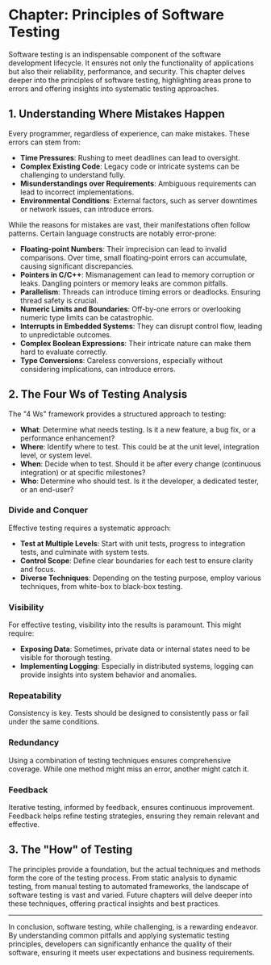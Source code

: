 # Chapter: Principles of Software Testing

Software testing is an indispensable component of the software development lifecycle. It ensures not only the functionality of applications but also their reliability, performance, and security. This chapter delves deeper into the principles of software testing, highlighting areas prone to errors and offering insights into systematic testing approaches.

## 1. Understanding Where Mistakes Happen

Every programmer, regardless of experience, can make mistakes. These errors can stem from:

- **Time Pressures**: Rushing to meet deadlines can lead to oversight.
- **Complex Existing Code**: Legacy code or intricate systems can be challenging to understand fully.
- **Misunderstandings over Requirements**: Ambiguous requirements can lead to incorrect implementations.
- **Environmental Conditions**: External factors, such as server downtimes or network issues, can introduce errors.

While the reasons for mistakes are vast, their manifestations often follow patterns. Certain language constructs are notably error-prone:

- **Floating-point Numbers**: Their imprecision can lead to invalid comparisons. Over time, small floating-point errors can accumulate, causing significant discrepancies.
- **Pointers in C/C++**: Mismanagement can lead to memory corruption or leaks. Dangling pointers or memory leaks are common pitfalls.
- **Parallelism**: Threads can introduce timing errors or deadlocks. Ensuring thread safety is crucial.
- **Numeric Limits and Boundaries**: Off-by-one errors or overlooking numeric type limits can be catastrophic.
- **Interrupts in Embedded Systems**: They can disrupt control flow, leading to unpredictable outcomes.
- **Complex Boolean Expressions**: Their intricate nature can make them hard to evaluate correctly.
- **Type Conversions**: Careless conversions, especially without considering implications, can introduce errors.

## 2. The Four Ws of Testing Analysis

The "4 Ws" framework provides a structured approach to testing:

- **What**: Determine what needs testing. Is it a new feature, a bug fix, or a performance enhancement?
- **Where**: Identify where to test. This could be at the unit level, integration level, or system level.
- **When**: Decide when to test. Should it be after every change (continuous integration) or at specific milestones?
- **Who**: Determine who should test. Is it the developer, a dedicated tester, or an end-user?

### Divide and Conquer

Effective testing requires a systematic approach:

- **Test at Multiple Levels**: Start with unit tests, progress to integration tests, and culminate with system tests.
- **Control Scope**: Define clear boundaries for each test to ensure clarity and focus.
- **Diverse Techniques**: Depending on the testing purpose, employ various techniques, from white-box to black-box testing.

### Visibility

For effective testing, visibility into the results is paramount. This might require:

- **Exposing Data**: Sometimes, private data or internal states need to be visible for thorough testing.
- **Implementing Logging**: Especially in distributed systems, logging can provide insights into system behavior and anomalies.

### Repeatability

Consistency is key. Tests should be designed to consistently pass or fail under the same conditions.

### Redundancy

Using a combination of testing techniques ensures comprehensive coverage. While one method might miss an error, another might catch it.

### Feedback

Iterative testing, informed by feedback, ensures continuous improvement. Feedback helps refine testing strategies, ensuring they remain relevant and effective.

## 3. The "How" of Testing

The principles provide a foundation, but the actual techniques and methods form the core of the testing process. From static analysis to dynamic testing, from manual testing to automated frameworks, the landscape of software testing is vast and varied. Future chapters will delve deeper into these techniques, offering practical insights and best practices.

---

In conclusion, software testing, while challenging, is a rewarding endeavor. By understanding common pitfalls and applying systematic testing principles, developers can significantly enhance the quality of their software, ensuring it meets user expectations and business requirements.

